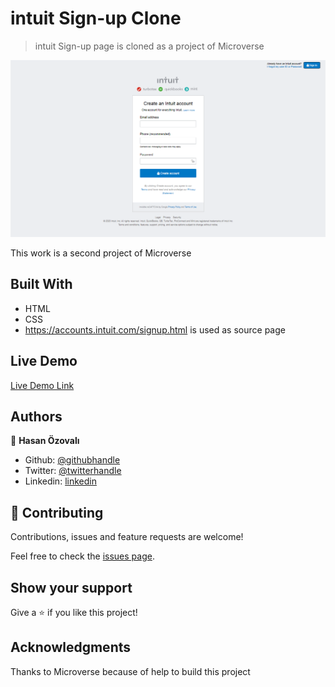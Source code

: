 ﻿# intuit Sign-up Clone

> intuit Sign-up page is cloned as a project of Microverse

![screenshot](./app_screenshot.png)

This work is a second project of Microverse
 
## Built With

- HTML 
- CSS
- https://accounts.intuit.com/signup.html is used as source page

## Live Demo

[Live Demo Link](https://raw.githack.com/ozovalihasan/formClone/mainParts/index.html)

## Authors

👤 **Hasan Özovalı**

- Github: [@githubhandle](https://github.com/ozovalihasan)
- Twitter: [@twitterhandle](https://twitter.com/ozovalihasan)
- Linkedin: [linkedin](https://www.linkedin.com/in/hasan-ozovali/)



## 🤝 Contributing

Contributions, issues and feature requests are welcome!

Feel free to check the [issues page](issues/).

## Show your support

Give a ⭐️ if you like this project!

## Acknowledgments

Thanks to Microverse because of help to build this project

